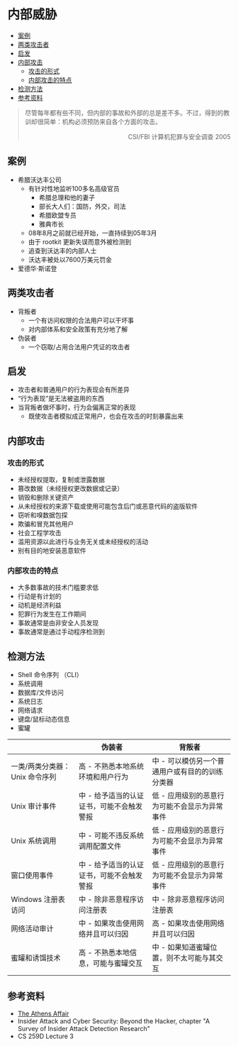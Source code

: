 # 内部威胁

<!-- TOC -->

- [案例](#%E6%A1%88%E4%BE%8B)
- [两类攻击者](#%E4%B8%A4%E7%B1%BB%E6%94%BB%E5%87%BB%E8%80%85)
- [启发](#%E5%90%AF%E5%8F%91)
- [内部攻击](#%E5%86%85%E9%83%A8%E6%94%BB%E5%87%BB)
    - [攻击的形式](#%E6%94%BB%E5%87%BB%E7%9A%84%E5%BD%A2%E5%BC%8F)
    - [内部攻击的特点](#%E5%86%85%E9%83%A8%E6%94%BB%E5%87%BB%E7%9A%84%E7%89%B9%E7%82%B9)
- [检测方法](#%E6%A3%80%E6%B5%8B%E6%96%B9%E6%B3%95)
- [参考资料](#%E5%8F%82%E8%80%83%E8%B5%84%E6%96%99)

<!-- /TOC -->

> 尽管每年都有些不同，但内部的事故和外部的总是差不多。不过，得到的教训却很简单：机构必须预防来自各个方面的攻击。
> 
> <div align="right">CSI/FBI 计算机犯罪与安全调查 2005</div>

## 案例

* 希腊沃达丰公司
    * 有针对性地监听100多名高级官员
        * 希腊总理和他的妻子
        * 部长大人们：国防，外交，司法
        * 希腊欧盟专员
        * 雅典市长
    * 08年8月之前就已经开始，一直持续到05年3月
    * 由于 rootkit 更新失误而意外被检测到
    * 追查到沃达丰的内部人士
    * 沃达丰被处以7600万美元罚金
* 爱德华·斯诺登

## 两类攻击者

* 背叛者
    * 一个有访问权限的合法用户可以干坏事
    * 对内部体系和安全政策有充分地了解
* 伪装者
    * 一个窃取/占用合法用户凭证的攻击者

## 启发

* 攻击者和普通用户的行为表现会有所差异
* “行为表现”是无法被盗用的东西
* 当背叛者做坏事时，行为会偏离正常的表现
    * 既使攻击者模拟成正常用户，也会在攻击的时刻暴露出来

## 内部攻击

### 攻击的形式

* 未经授权提取，复制或泄露数据
* 篡改数据（未经授权更改数据或记录）
* 销毁和删除关键资产
* 从未经授权的来源下载或使用可能包含后门或恶意代码的盗版软件
* 窃听和嗅数据包探
* 欺骗和冒充其他用户
* 社会工程学攻击
* 滥用资源以此进行与业务无关或未经授权的活动
* 别有目的地安装恶意软件

### 内部攻击的特点

* 大多数事故的技术门槛要求低
* 行动是有计划的
* 动机是经济利益
* 犯罪行为发生在工作期间
* 事故通常是由非安全人员发现
* 事故通常是通过手动程序检测到

## 检测方法

* Shell 命令序列 （CLI）
* 系统调用
* 数据库/文件访问
* 系统日志
* 网络请求
* 键盘/鼠标动态信息
* 蜜罐

|                                | 伪装者                                    | 背叛者                                          |
| ------------------------------ | ----------------------------------------- | ----------------------------------------------- |
| 一类/两类分类器：Unix 命令序列 | 高 - 不熟悉本地系统环境和用户行为         | 中 - 可以模仿另一个普通用户或有目的的训练分类器 |
| Unix 审计事件                  | 中 - 给予适当的认证证书，可能不会触发警报 | 低 - 应用级别的恶意行为可能不会显示为异常事件   |
| Unix 系统调用                  | 中 - 可能不违反系统调用配置文件           | 低 - 应用级别的恶意行为可能不会显示为异常事件   |
| 窗口使用事件                   | 中 - 给予适当的认证证书，可能不会触发警报 | 低 - 应用级别的恶意行为可能不会显示为异常事件   |
| Windows 注册表访问             | 中 - 除非恶意程序访问注册表               | 中 - 除非恶意程序访问注册表                     |
| 网络活动审计                   | 中 - 如果攻击使用网络并且可以归因         | 高 - 如果攻击使用网络并且可以归因               |
| 蜜罐和诱饵技术                 | 高 - 不熟悉本地信息，可能与蜜罐交互       | 中 - 如果知道蜜罐位置，则不太可能与其交互       |

## 参考资料

* [The Athens Affair](http://spectrum.ieee.org/telecom/security/the-athens-affair)
* Insider Attack and Cyber Security: Beyond the Hacker, chapter "A Survey of Insider Attack Detection Research"
* CS 259D Lecture 3
